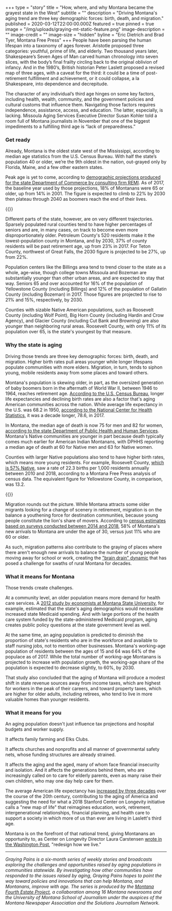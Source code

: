 +++
type = "story"
title = "How, where, and why Montana became the grayest state in the West"
subtitle = ""
description = "Driving Montana's aging trend are three key demographic forces: birth, death, and migration."
published = 2020-03-12T22:00:00.000Z
featured = true
pinned = true
image = "/img/uploads/graying-mt-static-feature.png"
image-description = ""
image-credit = ""
image-size = "hidden"
byline = "Eric Dietrich and Brad Tyer, Montana Free Press"
+++
People have been parsing the human lifespan into a taxonomy of ages forever. Aristotle proposed three categories: youthful, prime of life, and elderly. Two thousand years later, Shakespeare’s Seven Ages of Man carved human chronology into seven slices, with the body’s final frailty circling back to the original oblivion of infancy. And in the 1980’s, British historian Peter Laslett proposed a revised map of three ages, with a caveat for the third: it could be a time of post-retirement fulfillment and achievement, or it could collapse, a la Shakespeare, into dependence and decrepitude. 

The character of any individual’s third age hinges on some key factors, including health, wealth, community, and the government policies and cultural customs that influence them. Navigating those factors requires independence, assistance, access, and education. The latter, especially, is lacking. Missoula Aging Services Executive Director Susan Kohler told a room full of Montana journalists in November that one of the biggest impediments to a fulfilling third age is “lack of preparedness.” 

### Get ready

Already, Montana is the oldest state west of the Mississippi, according to median age statistics from the U.S. Census Bureau. With half the state’s population 40 or older, we’re the 9th oldest in the nation, out-grayed only by Florida, Maine, and a few other eastern states.

Peak age is yet to come, according to [demographic projections produced for the state Department of Commerce by consulting firm REMI](https://www.arcgis.com/home/item.html?id=6a2f6f5b82d84615ad2b641a3c6fe3da). As of 2017, the baseline year used by those projections, 18% of Montanans were 65 or older, up from 14% in 2001. The figure is expected to climb to 22% by 2030 then plateau through 2040 as boomers reach the end of their lives.

{{<pym src="https://apps.montanafreepress.org/graphics/2020-graying-pains/graying-map/"/>}}

Different parts of the state, however, are on very different trajectories. Sparsely populated rural counties tend to have higher percentages of seniors and are, in many cases, on track to become even more disproportionately older. Petroleum County's 520 residents make it the lowest-population county in Montana, and by 2030, 37% of county residents will be past retirement age, up from 23% in 2017. For Teton County, northwest of Great Falls, the 2030 figure is projected to be 27%, up from 22%.

Population centers like the Billings area tend to trend closer to the state as a whole, age-wise, though college towns Missoula and Bozeman are substantially younger than other urban areas, and are expected to stay that way. Seniors 65 and over accounted for 16% of the population of Yellowstone County (including Billings) and 12% of the population of Gallatin County (including Bozeman) in 2017. Those figures are projected to rise to 21% and 15%, respectively, by 2030.

Counties with sizable Native American populations, such as Roosevelt County (including Wolf Point), Big Horn County (including Hardin and Crow Agency), and Glacier County (including Cut Bank and Browning) are also younger than neighboring rural areas. Roosevelt County, with only 11% of its population over 65, is the state's youngest by that measure.

### Why the state is aging

Driving those trends are three key demographic forces: birth, death, and migration. Higher birth rates pull areas younger while longer lifespans populate communities with more elders. Migration, in turn, tends to siphon young, mobile residents away from some places and toward others.

Montana's population is skewing older, in part, as the oversized generation of baby boomers born in the aftermath of World War II, between 1946 to 1964, reaches retirement age. [According to the U.S. Census Bureau](https://www.census.gov/library/stories/2019/12/by-2030-all-baby-boomers-will-be-age-65-or-older.html), longer life expectancies and declining birth rates are also a factor that's aging American communities across the nation. While average life expectancy in the U.S. was 68.2 in 1950, [according to the National Center for Health Statistics](https://www.cdc.gov/nchs/data-visualization/mortality-trends/index.htm), it was a decade longer, 78.6, in 2017.

In Montana, the median age of death is now 75 for men and 82 for women, [according to the state Department of Public Health and Human Services](https://dphhs.mt.gov/Portals/85/publichealth/documents/Epidemiology/VSU/VSU_2018_Annual_Report.pdf). Montana's Native communities are younger in part because death typically comes much earlier for American Indian Montanans, with DPHHS reporting a median age of death at 60 for Native men and 63 for Native women.

Counties with larger Native populations also tend to have higher birth rates, which means more young residents. For example, Roosevelt County, [which is 57% Native](https://data.census.gov/cedsci/table?q=race&g=0400000US30.050000&hidePreview=true&tid=ACSDT5Y2018.B02001&vintage=2018&tp=false), saw a rate of 22.3 births per 1,000 residents annually between 2010 and 2018, according to a Montana Free Press analysis of census data. The equivalent figure for Yellowstone County, in comparison, was 13.2.

{{<pym src="https://apps.montanafreepress.org/graphics/022020-graying-drivers/"/>}}

Migration rounds out the picture. While Montana attracts some older migrants looking for a change of scenery in retirement, migration is on the balance a youthening force for destination communities, because young people constitute the lion's share of movers. According to [census estimates based on surveys conducted between 2014 and 2018](https://data.census.gov/cedsci/table?q=AGE%20BY%20GEOGRAPHICAL%20MOBILITY%20IN%20THE%20PAST%20YEAR%20FOR%20CURRENT%20RESIDENCE%20IN%20THE&g=0100000US_0400000US30&tid=ACSDT5Y2018.B07001&t=Age%20and%20Sex&vintage=2018&hidePreview=true&moe=true), 58% of Montana's new arrivals to Montana are under the age of 30, versus just 11% who are 60 or older.

As such, migration patterns also contribute to the graying of places where there aren't enough new arrivals to balance the number of young people moving away for school or work, creating the ["brain drain" dynamic](https://missoulian.com/news/local/montana-brain-drain-is-real-but-here-is-why-some/article_87fbfe97-72cd-5845-88e0-dd53095427ef.html) that has posed a challenge for swaths of rural Montana for decades.

### What it means for Montana

Those trends create challenges.

At a community level, an older population means more demand for health care services. A [2012 study by economists at Montana State University](http://www.montana.edu/extensionecon/project2030/project2030BandWversionreport.pdf), for example, estimated that the state's aging demographics would necessitate increased state Medicaid spending. And with large portions of the health care system funded by the state-administered Medicaid program, aging creates public policy questions at the state government level as well.

At the same time, an aging population is predicted to diminish the proportion of state's residents who are in the workforce and available to staff nursing jobs, not to mention other businesses. Montana's working-age population of residents between the ages of 15 and 64 was 64% of the populace as of 2017. While the total number of working-age Montanans is projected to increase with population growth, the working-age share of the population is expected to decrease slightly, to 60%, by 2030.

That study also concluded that the aging of Montana will produce a modest shift in state revenue sources away from income taxes, which are highest for workers in the peak of their careers, and toward property taxes, which are higher for older adults, including retirees, who tend to live in more valuable homes than younger residents.

### What it means for you

An aging population doesn't just influence tax projections and hospital budgets and worker supply.

It affects family farming and Elks Clubs.

It affects churches and nonprofits and all manner of governmental safety nets, whose funding structures are already strained.

It affects the aging and the aged, many of whom face financial insecurity and isolation. And it affects the generations behind them, who are increasingly called on to care for elderly parents, even as many raise their own children, who may one day help care for them.

The average American life expectancy has [increased by three decades](https://budgetmodel.wharton.upenn.edu/issues/2016/1/25/mortality-in-the-united-states-past-present-and-future) over the course of the 20th century, contributing to the aging of America and suggesting the need for what a 2018 Stanford Center on Longevity initiative calls a "new map of life" that reimagines education, work, retirement, intergenerational relationships, financial planning, and health care to support a society in which more of us than ever are living in Laslett's third age.

Montana is on the forefront of that national trend, giving Montanans an opportunity to, as Center on Longevity Director Laura Carstensen [wrote in the Washington Post](https://www.washingtonpost.com/opinions/we-need-a-major-redesign-of-life/2019/11/29/a63daab2-1086-11ea-9cd7-a1becbc82f5e_story.html), "redesign how we live."

<hr />
 
*Graying Pains is a six-month series of weekly stories and broadcasts exploring the challenges and opportunities raised by aging populations in communities statewide. By investigating how other communities have responded to the issues raised by aging, Graying Pains hopes to point the way toward policies and innovations that can help Montana, and Montanans, improve with age. The series is produced by the [Montana Fourth Estate Project](https://montanafourthestate.org/about/), a collaboration among 16 Montana newsrooms and the University of Montana School of Journalism under the auspices of the Montana Newspaper Association and the Solutions Journalism Network.*